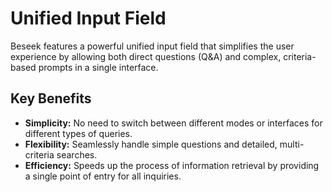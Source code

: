 # Unified Input Field

Beseek features a powerful unified input field that simplifies the user experience by allowing both direct questions (Q&A) and complex, criteria-based prompts in a single interface.

## Key Benefits

*   **Simplicity:** No need to switch between different modes or interfaces for different types of queries.
*   **Flexibility:** Seamlessly handle simple questions and detailed, multi-criteria searches.
*   **Efficiency:** Speeds up the process of information retrieval by providing a single point of entry for all inquiries.